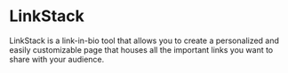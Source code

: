 # LinkStack

LinkStack is a link-in-bio tool that allows you to create a personalized and easily customizable page that houses all the important links you want to share with your audience.
